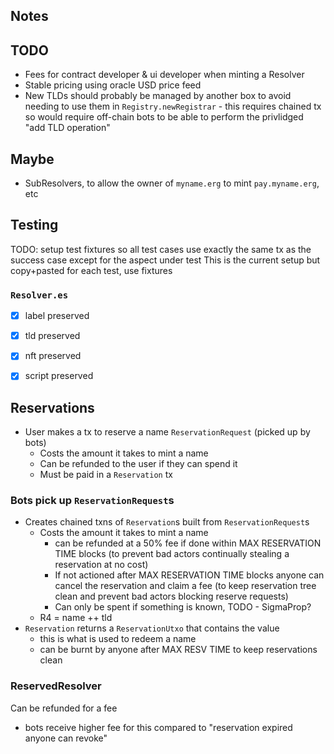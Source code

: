 ## Notes

## TODO

- Fees for contract developer & ui developer when minting a Resolver
- Stable pricing using oracle USD price feed
- New TLDs should probably be managed by another box to avoid needing to use them in `Registry.newRegistrar` - this requires chained tx so would require off-chain bots to be able
to perform the privlidged "add TLD operation"

## Maybe

- SubResolvers, to allow the owner of `myname.erg` to mint `pay.myname.erg`, etc

## Testing

TODO: setup test fixtures so all test cases use exactly the same tx as the success case except for the aspect under test
This is the current setup but copy+pasted for each test, use fixtures

### `Resolver.es`

- [x] label preserved
- [x] tld preserved
- [x] nft preserved
- [x] script preserved


## Reservations

- User makes a tx to reserve a name `ReservationRequest` (picked up by bots)
    - Costs the amount it takes to mint a name
    - Can be refunded to the user if they can spend it
    - Must be paid in a `Reservation` tx

### Bots pick up `ReservationRequest`s
- Creates chained txns of `Reservation`s built from `ReservationRequest`s
  - Costs the amount it takes to mint a name
    - can be refunded at a 50% fee if done within MAX RESERVATION TIME blocks (to prevent bad actors continually stealing a reservation at no cost)
    - If not actioned after MAX RESERVATION TIME blocks anyone can cancel the reservation and claim a fee (to keep reservation tree clean and prevent bad actors blocking reserve requests)
    - Can only be spent if something is known, TODO - SigmaProp?
  - R4 = name ++ tld
- `Reservation` returns a `ReservationUtxo` that contains the value
  - this is what is used to redeem a name
  - can be burnt by anyone after MAX RESV TIME to keep reservations clean

### ReservedResolver

Can be refunded for a fee
  - bots receive higher fee for this compared to "reservation expired anyone can revoke"


